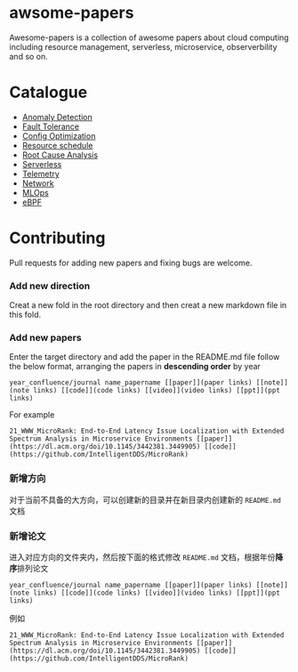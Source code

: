 # awsome-papers
Awesome-papers is a collection of awesome papers about cloud computing including resource management, serverless, microservice,  observerbility and so on.

# Catalogue
- [Anomaly Detection](./Anomaly_detection/README.md)
- [Fault Tolerance](./Fault_tolerance/README.md)
- [Config Optimization](./Config_optimization/README.md)
- [Resource schedule](./Resource_schedule/README.md)
- [Root Cause Analysis](./Root_cause_analysis/README.md)
- [Serverless](./Serverless/README.md)
- [Telemetry](./Telemetry/README.md)
- [Network](./Network/README.md)
- [MLOps](./MLOps/README.md)
- [eBPF](./eBPF/README.md)


# Contributing

Pull requests for adding new papers and fixing bugs are welcome.

### Add new direction

Creat a new fold in the root directory and then creat a new markdown file in this fold.

### Add new papers

Enter the target directory and add the paper in the README.md file follow the below format, arranging the papers in **descending order** by year 

```
year_confluence/journal name_papername [[paper]](paper links) [[note]](note links) [[code]](code links) [[video]](video links) [[ppt]](ppt links)
```

For example
```
21_WWW_MicroRank: End-to-End Latency Issue Localization with Extended Spectrum Analysis in Microservice Environments [[paper]](https://dl.acm.org/doi/10.1145/3442381.3449905) [[code]](https://github.com/IntelligentDDS/MicroRank)
```

### 新增方向

对于当前不具备的大方向，可以创建新的目录并在新目录内创建新的 `README.md` 文档


### 新增论文

进入对应方向的文件夹内，然后按下面的格式修改 `README.md` 文档，根据年份**降序**排列论文

```
year_confluence/journal name_papername [[paper]](paper links) [[note]](note links) [[code]](code links) [[video]](video links) [[ppt]](ppt links)
```

例如
```
21_WWW_MicroRank: End-to-End Latency Issue Localization with Extended Spectrum Analysis in Microservice Environments [[paper]](https://dl.acm.org/doi/10.1145/3442381.3449905) [[code]](https://github.com/IntelligentDDS/MicroRank)